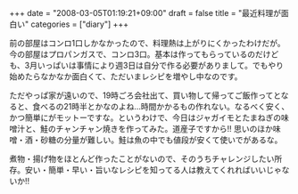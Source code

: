 +++
date = "2008-03-05T01:19:21+09:00"
draft = false
title = "最近料理が面白い"
categories = ["diary"]
+++

前の部屋はコンロ1口しかなかったので、料理熱は上がりにくかったわけだが。今の部屋はプロパンガスで、コンロ3口。基本は作ってもらっているのだけども、3月いっぱいは事情により週3日は自分で作る必要がありまして。でもやり始めたらなかなか面白くて、ただいまレシピを増やし中なのです。

ただやっぱ家が遠いので、19時ごろ会社出て、買い物して帰ってご飯作ってとなると、食べるの21時半とかなのよね…時間かかるもの作れない。なるべく安く、かつ簡単にがモットーですな。というわけで、今日はジャガイモとたまねぎの味噌汁と、鮭のチャンチャン焼きを作ってみた。道産子ですから!! 思いのほか味噌・酒・砂糖の分量が難しい。鮭は魚の中でも値段が安くて使いでがあるな。

煮物・揚げ物をほとんど作ったことがないので、そのうちチャレンジしたい所存。安い・簡単・早い・旨いなレシピを知ってる人は教えてくれればいいじゃないか!!
